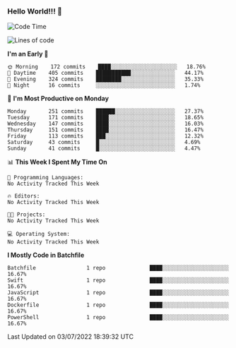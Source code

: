 ### Hello World!!! 👋

<!--
**kekotek/kekotek** is a ✨ _special_ ✨ repository because its `README.md` (this file) appears on your GitHub profile.

Here are some ideas to get you started:

- 🔭 I’m currently working on ...
- 🌱 I’m currently learning ...
- 👯 I’m looking to collaborate on ...
- 🤔 I’m looking for help with ...
- 💬 Ask me about ...
- 📫 How to reach me: ...
- 😄 Pronouns: ...
- ⚡ Fun fact: ...
-->

<!--START_SECTION:waka-->
![Code Time](http://img.shields.io/badge/Code%20Time-0%20secs-blue)

![Lines of code](https://img.shields.io/badge/From%20Hello%20World%20I%27ve%20Written-19%20Thousand%20lines%20of%20code-blue)

**I'm an Early 🐤** 

```text
🌞 Morning    172 commits    ████░░░░░░░░░░░░░░░░░░░░░   18.76% 
🌆 Daytime    405 commits    ███████████░░░░░░░░░░░░░░   44.17% 
🌃 Evening    324 commits    ████████░░░░░░░░░░░░░░░░░   35.33% 
🌙 Night      16 commits     ░░░░░░░░░░░░░░░░░░░░░░░░░   1.74%

```
📅 **I'm Most Productive on Monday** 

```text
Monday       251 commits    ██████░░░░░░░░░░░░░░░░░░░   27.37% 
Tuesday      171 commits    ████░░░░░░░░░░░░░░░░░░░░░   18.65% 
Wednesday    147 commits    ████░░░░░░░░░░░░░░░░░░░░░   16.03% 
Thursday     151 commits    ████░░░░░░░░░░░░░░░░░░░░░   16.47% 
Friday       113 commits    ███░░░░░░░░░░░░░░░░░░░░░░   12.32% 
Saturday     43 commits     █░░░░░░░░░░░░░░░░░░░░░░░░   4.69% 
Sunday       41 commits     █░░░░░░░░░░░░░░░░░░░░░░░░   4.47%

```


📊 **This Week I Spent My Time On** 

```text
💬 Programming Languages: 
No Activity Tracked This Week

🔥 Editors: 
No Activity Tracked This Week

🐱‍💻 Projects: 
No Activity Tracked This Week

💻 Operating System: 
No Activity Tracked This Week

```

**I Mostly Code in Batchfile** 

```text
Batchfile                1 repo              ████░░░░░░░░░░░░░░░░░░░░░   16.67% 
Swift                    1 repo              ████░░░░░░░░░░░░░░░░░░░░░   16.67% 
JavaScript               1 repo              ████░░░░░░░░░░░░░░░░░░░░░   16.67% 
Dockerfile               1 repo              ████░░░░░░░░░░░░░░░░░░░░░   16.67% 
PowerShell               1 repo              ████░░░░░░░░░░░░░░░░░░░░░   16.67%

```



 Last Updated on 03/07/2022 18:39:32 UTC
<!--END_SECTION:waka-->

